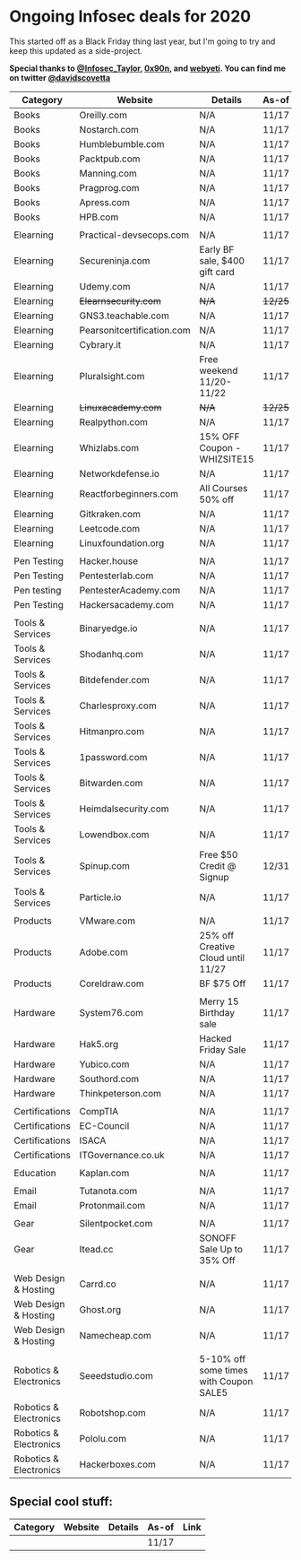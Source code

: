 # Ongoing Infosec deals for 2020
This started off as a Black Friday thing last year, but I'm going to try and keep this updated as a side-project.

**Special thanks to [@Infosec_Taylor](https://twitter.com/Infosec_Taylor/), [0x90n](https://github.com/0x90n/InfoSec-Black-Friday/blob/master/README.md), and [webyeti](https://www.webyeti.ninja/blog/hackerblkfri). You can find me on twitter [@davidscovetta](https://twitter.com/davidscovetta)**

| Category | Website | Details | As-of | Link |
| -------- | ------- | ------- | ----- | ---- |
| Books | Oreilly.com | N/A | 11/17 | N/A |
| Books | Nostarch.com | N/A | 11/17 | N/A |
| Books | Humblebumble.com | N/A | 11/17 | N/A |
| Books | Packtpub.com | N/A | 11/17 | N/A |
| Books | Manning.com | N/A | 11/17 | N/A |
| Books | Pragprog.com | N/A | 11/17 | N/A |
| Books | Apress.com | N/A | 11/17 | N/A |
| Books | HPB.com | N/A | 11/17 | N/A |
| | | | | |
| Elearning | Practical-devsecops.com | N/A | 11/17 | N/A |
| Elearning | Secureninja.com | Early BF sale, $400 gift card | 11/17 | [link](https://secureninja.com/promo/expert-cybersecurity-training.html) |
| Elearning | Udemy.com | N/A | 11/17 | N/A |
| Elearning | ~~Elearnsecurity.com~~ | ~~N/A~~ | ~~12/25~~ | ~~N/A~~ |
| Elearning | GNS3.teachable.com | N/A | 11/17 | N/A |
| Elearning | Pearsonitcertification.com | N/A | 11/17 | N/A |
| Elearning | Cybrary.it | N/A | 11/17 | N/A |
| Elearning | Pluralsight.com | Free weekend 11/20-11/22 | 11/17 | [link](https://www.pluralsight.com) |
| Elearning | ~~Linuxacademy.com~~ | ~~N/A~~ | ~~12/25~~ | ~~N/A~~ |
| Elearning | Realpython.com | N/A | 11/17 | N/A |
| Elearning | Whizlabs.com | 15% OFF Coupon - WHIZSITE15 | 11/17 | [link](https://www.whizlabs.com/) |
| Elearning | Networkdefense.io | N/A | 11/17 | N/A |
| Elearning | Reactforbeginners.com | All Courses 50% off | 11/17 | [link](https://reactforbeginners.com/) |
| Elearning | Gitkraken.com | N/A | 11/17 | N/A |
| Elearning | Leetcode.com | N/A | 11/17 | N/A |
| Elearning | Linuxfoundation.org | N/A | 11/17 | N/A |
| | | | | |
| Pen Testing | Hacker.house | N/A | 11/17 | N/A |
| Pen Testing | Pentesterlab.com | N/A | 11/17 | N/A |
| Pen testing | PentesterAcademy.com | N/A | 11/17 | N/A |
| Pen Testing | Hackersacademy.com | N/A | 11/17 | N/A |
| | | | | |
| Tools & Services | Binaryedge.io | N/A | 11/17 | N/A |
| Tools & Services | Shodanhq.com | N/A | 11/17 | N/A |
| Tools & Services | Bitdefender.com | N/A | 11/17 | N/A |
| Tools & Services | Charlesproxy.com | N/A | 11/17 | N/A |
| Tools & Services | Hitmanpro.com | N/A | 11/17 | N/A |
| Tools & Services | 1password.com | N/A | 11/17 | N/A |
| Tools & Services | Bitwarden.com | N/A | 11/17 | N/A |
| Tools & Services | Heimdalsecurity.com | N/A | 11/17 | N/A |
| Tools & Services | Lowendbox.com | N/A | 11/17 | N/A |
| Tools & Services | Spinup.com | Free $50 Credit @ Signup | 12/31 | [link](https://spinup.com) |
| Tools & Services | Particle.io | N/A | 11/17 | N/A |
| | | | | |
| Products | VMware.com | N/A | 11/17 | N/A |
| Products | Adobe.com | 25% off Creative Cloud until 11/27 | 11/17 | [link](https://www.adobe.com) |
| Products | Coreldraw.com | BF $75 Off | 11/17 | [link](https://www.coreldraw.com/en/special-offers/?x-campaign=hsw) |
| | | | | |
| Hardware | System76.com | Merry 15 Birthday sale | 11/17 | [link](https://system76.com/specials) |
| Hardware | Hak5.org | Hacked Friday Sale | 11/17 | [link](https://shop.hak5.org) |
| Hardware | Yubico.com | N/A | 11/17 | N/A |
| Hardware | Southord.com | N/A | 11/17 | N/A |
| Hardware | Thinkpeterson.com | N/A | 11/17 | N/A |
| | | | | |
| Certifications| CompTIA | N/A | 11/17 | N/A |
| Certifications | EC-Council | N/A | 11/17 | N/A |
| Certifications | ISACA | N/A | 11/17 | N/A |
| Certifications | ITGovernance.co.uk | N/A | 11/17 | N/A |
| | | | | |
| Education | Kaplan.com | N/A | 11/17 | N/A |
| | | | | |
| Email | Tutanota.com | N/A | 11/17 | N/A |
| Email | Protonmail.com | N/A | 11/17 | N/A |
| | | | | |
| Gear | Silentpocket.com | N/A | 11/17 | N/A |
| Gear | Itead.cc | SONOFF Sale Up to 35% Off | 11/17 | [link](https://www.itead.cc/sonoff-best-sale-of-the-year) |
| | | | | |
| Web Design & Hosting | Carrd.co | N/A | 11/17 | N/A |
| Web Design & Hosting | Ghost.org | N/A | 11/17 | N/A |
| Web Design & Hosting | Namecheap.com | N/A | 11/17 | N/A |
| | | | | |
| Robotics & Electronics | Seeedstudio.com | 5-10% off some times with Coupon SALE5 | 11/17 | [link](https://www.seeedstudio.com/thanksgiving-day-sale-for-sbc.html) |
| Robotics & Electronics | Robotshop.com | N/A | 11/17 | N/A |
| Robotics & Electronics | Pololu.com | N/A | 11/17 | N/A |
| Robotics & Electronics | Hackerboxes.com | N/A | 11/17 | N/A |


## Special cool stuff:
| Category | Website | Details | As-of | Link |
| -------- | ------- | ------- | ----- | ---- |
| | |  | 11/17|  |

